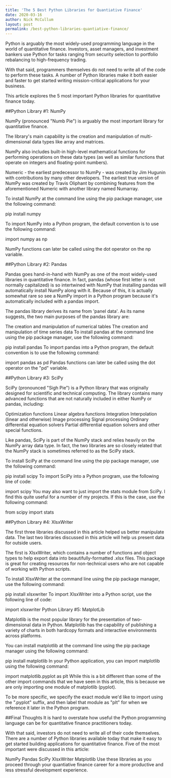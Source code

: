 ```yaml
---
title: 'The 5 Best Python Libraries for Quantiative Finance'
date: 2020-03-16
author: Nick McCullum
layout: post
permalink: /best-python-libraries-quantiative-finance/
---
```


Python is arguably the most widely-used programming language in the world of quantitative finance. Investors, asset managers, and investment bankers use Python for tasks ranging from security selection to portfolio rebalancing to high-frequency trading.

With that said, programmers themselves do not need to write all of the code to perform these tasks. A number of Python libraries make it both easier and faster to get started writing mission-critical applications for your business.

This article explores the 5 most important Python libraries for quantitative finance today.
<!--more-->
##Python Library #1: NumPy

NumPy (pronounced "Numb Pie") is arguably the most important library for quantitative finance.

The library's main capability is the creation and manipulation of multi-dimensional data types like array and matrices.

NumPy also includes built-in high-level mathematical functions for performing operations on these data types (as well as similar functions that operate on integers and floating-point numbers).

Numeric - the earliest predecessor to NumPy - was created by Jim Hugunin with contributions by many other developers. The earliest true version of NumPy was created by Travis Oliphant by combining features from the aforementioned Numeric with another library named Numarray.

To install NumPy at the command line using the pip package manager, use the following command:

pip install numpy

To import NumPy into a Python program, the default convention is to use the following command:

import numpy as np

NumPy functions can later be called using the dot operator on the np variable.

##Python Library #2: Pandas

Pandas goes hand-in-hand with NumPy as one of the most widely-used libraries in quantitative finance. In fact, pandas (whose first letter is not normally capitalized) is so intertwined with NumPy that installing pandas will automatically install NumPy along with it. Because of this, it is actually somewhat rare so see a NumPy import in a Python program because it's automatically included with a pandas import.

The pandas library derives its name from 'panel data'. As its name suggests, the two main purposes of the pandas library are:

The creation and manipulation of numerical tables
The creation and manipulation of time series data
To install pandas at the command line using the pip package manager, use the following command:

pip install pandas
To import pandas into a Python program, the default convention is to use the following command:

import pandas as pd
Pandas functions can later be called using the dot operator on the "pd" variable.

##Python Library #3: SciPy

SciPy (pronounced "Sigh Pie") is a Python library that was originally designed for scientific and technical computing. The library contains many advanced functions that are not naturally included in either NumPy or pandas, including:

Optimization functions
Linear algebra functions
Integration
Interpolation (linear and otherwise)
Image processing
Signal processing
Ordinary differential equation solvers
Partial differential equation solvers
and other special functions.

Like pandas, SciPy is part of the NumPy stack and relies heavily on the NumPy array data type. In fact, the two libraries are so closely related that the NumPy stack is sometimes referred to as the SciPy stack.

To install SciPy at the command line using the pip package manager, use the following command:

pip install scipy
To import SciPy into a Python program, use the following line of code:

import scipy
You may also want to just import the stats module from SciPy. I find this quite useful for a number of my projects. If this is the case, use the following command:

from scipy import stats

##Python Library #4: XlsxWriter

The first three libraries discussed in this article helped us better manipulate data. The last two libraries discussed in this article will help us present data for outside users.

The first is XlsxWriter, which contains a number of functions and object types to help export data into beautifully-formatted .xlsx files. This package is great for creating resources for non-technical users who are not capable of working with Python scripts.

To install XlsxWriter at the command line using the pip package manager, use the following command:

pip install xlsxwriter
To import XlsxWriter into a Python script, use the following line of code:

import xlsxwriter
Python Library #5: MatplotLib

Matplotlib is the most popular library for the presentation of two-dimensional data in Python. Matplotlib has the capability of publishing a variety of charts in both hardcopy formats and interactive environments across platforms.

You can install matplotlib at the command line using the pip package manager using the following command:

pip install matplotlib
In your Python application, you can import matplotlib using the following command:

import matplotlib.pyplot as plt
While this is a bit different than some of the other import commands that we have seen in this article, this is because we are only importing one module of matplotlib (pyplot).

To be more specific, we specify the exact module we'd like to import using the ".pyplot" suffix, and then label that module as "plt" for when we reference it later in the Python program.

##Final Thoughts
It is hard to overstate how useful the Python programming language can be for quantitative finance practitioners today.

With that said, investors do not need to write all of their code themselves. There are a number of Python libraries available today that make it easy to get started building applications for quantitative finance. Five of the most important were discussed in this article:

NumPy
Pandas
SciPy
XlsxWriter
Matplotlib
Use these libraries as you proceed through your quantiative finance career for a more productive and less stressful development experience.
